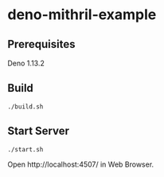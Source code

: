 # deno-mithril-example

## Prerequisites

Deno 1.13.2

## Build

```
./build.sh
```

## Start Server

```
./start.sh
```

Open http://localhost:4507/ in Web Browser.
